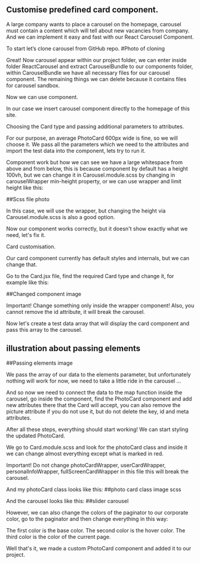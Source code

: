 ## Customise predefined card component.

A large company wants to place a carousel on the homepage, carousel must contain a content which will tell about new vacancies from company. And we can implement it easy and fast with our React Carousel Component.

To start let’s clone carousel from GitHub repo.
#Photo of cloning

Great! Now carousel appear within our project folder, we can enter inside folder ReactCarousel and extract CarouselBundle to our components folder, within CarouselBundle we have all necessary files for our carousel component. The remaining things we can delete because it contains files for carousel sandbox.

Now we can use <Carousel/> component.

In our case we insert carousel component directly to the homepage of this site.

Choosing the Card type and passing additional parameters to attributes.

For our purpose, an average PhotoCard 600px wide is fine, so we will choose it. We pass all the parameters which we need to the attributes and import the test data into the component, lets try to run it.

Component work but how we can see we have a large whitespace from above and from below, this is because component by default has a height 100vh, but we can change it in Carousel.module.scss by changing in carouselWrapper min-height property, or we can use wrapper and limit height like this:

##Scss file photo

In this case, we will use the wrapper, but changing the height via Carousel.module.scss is also a good option. 

Now our component works correctly, but it doesn't show exactly what we need, let's fix it.

Card customisation.

Our card component currently has default styles and internals, but we can change that.

Go to the Card.jsx file, find the required Card type and change it, for example like this:

##Changed component image

Important! Change something only inside the wrapper component! Also, you cannot remove the id attribute, it will break the carousel.

Now let's create a test data array that will display the card component and pass this array to the carousel.
## illustration about passing elements
##Passing elements image

We pass the array of our data to the elements parameter, but unfortunately nothing will work for now, we need to take a little ride in the carousel ...

And so now we need to connect the data to the map function inside the carousel, go inside the component, find the PhotoCard component and add new attributes there that the Card will accept, you can also remove the picture attribute if you do not use it, but do not delete the key, id and meta attributes.

After all these steps, everything should start working!
We can start styling the updated PhotoCard.

We go to Card.module.scss and look for the photoCard class and inside it we can change almost everything except what is marked in red.

Important! Do not change photoCardWrapper, userCardWrapper, personalInfoWrapper, fullScreenCardWrapper in this file
this will break the carousel.

And my photoCard class looks like this:
##photo card class image scss

And the carousel looks like this:
##slider carousel

However, we can also change the colors of the paginator to our corporate color, go to the paginator and then change everything in this way:

The first color is the base color.
The second color is the hover color.
The third color is the color of the current page.

Well that's it, we made a custom PhotoCard component and added it to our project.
